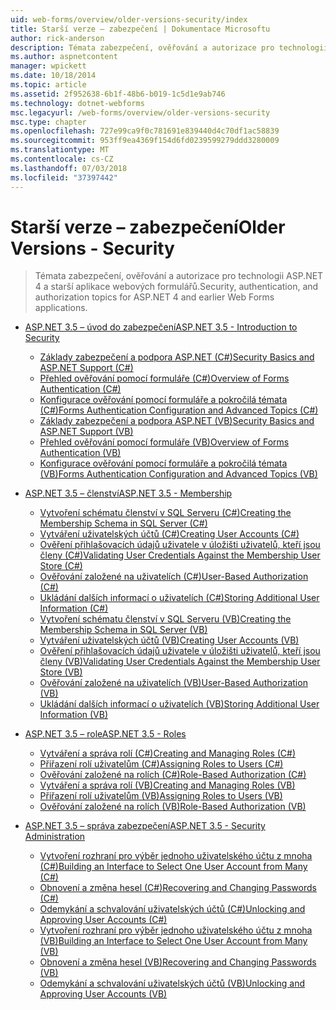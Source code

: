 ```yaml
---
uid: web-forms/overview/older-versions-security/index
title: Starší verze – zabezpečení | Dokumentace Microsoftu
author: rick-anderson
description: Témata zabezpečení, ověřování a autorizace pro technologii ASP.NET 4 a starší aplikace webových formulářů.
ms.author: aspnetcontent
manager: wpickett
ms.date: 10/18/2014
ms.topic: article
ms.assetid: 2f952638-6b1f-48b6-b019-1c5d1e9ab746
ms.technology: dotnet-webforms
msc.legacyurl: /web-forms/overview/older-versions-security
msc.type: chapter
ms.openlocfilehash: 727e99ca9f0c781691e839440d4c70df1ac58839
ms.sourcegitcommit: 953ff9ea4369f154d6fd0239599279ddd3280009
ms.translationtype: MT
ms.contentlocale: cs-CZ
ms.lasthandoff: 07/03/2018
ms.locfileid: "37397442"
---
```

<a name="older-versions---security"></a><span data-ttu-id="d06e9-103">Starší verze – zabezpečení</span><span class="sxs-lookup"><span data-stu-id="d06e9-103">Older Versions - Security</span></span>
====================
> <span data-ttu-id="d06e9-104">Témata zabezpečení, ověřování a autorizace pro technologii ASP.NET 4 a starší aplikace webových formulářů.</span><span class="sxs-lookup"><span data-stu-id="d06e9-104">Security, authentication, and authorization topics for ASP.NET 4 and earlier Web Forms applications.</span></span>


- [<span data-ttu-id="d06e9-105">ASP.NET 3.5 – úvod do zabezpečení</span><span class="sxs-lookup"><span data-stu-id="d06e9-105">ASP.NET 3.5 - Introduction to Security</span></span>](introduction/index.md)

    - [<span data-ttu-id="d06e9-106">Základy zabezpečení a podpora ASP.NET (C#)</span><span class="sxs-lookup"><span data-stu-id="d06e9-106">Security Basics and ASP.NET Support (C#)</span></span>](introduction/security-basics-and-asp-net-support-cs.md)
    - [<span data-ttu-id="d06e9-107">Přehled ověřování pomocí formuláře (C#)</span><span class="sxs-lookup"><span data-stu-id="d06e9-107">Overview of Forms Authentication (C#)</span></span>](introduction/an-overview-of-forms-authentication-cs.md)
    - [<span data-ttu-id="d06e9-108">Konfigurace ověřování pomocí formuláře a pokročilá témata (C#)</span><span class="sxs-lookup"><span data-stu-id="d06e9-108">Forms Authentication Configuration and Advanced Topics (C#)</span></span>](introduction/forms-authentication-configuration-and-advanced-topics-cs.md)
    - [<span data-ttu-id="d06e9-109">Základy zabezpečení a podpora ASP.NET (VB)</span><span class="sxs-lookup"><span data-stu-id="d06e9-109">Security Basics and ASP.NET Support (VB)</span></span>](introduction/security-basics-and-asp-net-support-vb.md)
    - [<span data-ttu-id="d06e9-110">Přehled ověřování pomocí formuláře (VB)</span><span class="sxs-lookup"><span data-stu-id="d06e9-110">Overview of Forms Authentication (VB)</span></span>](introduction/an-overview-of-forms-authentication-vb.md)
    - [<span data-ttu-id="d06e9-111">Konfigurace ověřování pomocí formuláře a pokročilá témata (VB)</span><span class="sxs-lookup"><span data-stu-id="d06e9-111">Forms Authentication Configuration and Advanced Topics (VB)</span></span>](introduction/forms-authentication-configuration-and-advanced-topics-vb.md)
- [<span data-ttu-id="d06e9-112">ASP.NET 3.5 – členství</span><span class="sxs-lookup"><span data-stu-id="d06e9-112">ASP.NET 3.5 - Membership</span></span>](membership/index.md)

    - [<span data-ttu-id="d06e9-113">Vytvoření schématu členství v SQL Serveru (C#)</span><span class="sxs-lookup"><span data-stu-id="d06e9-113">Creating the Membership Schema in SQL Server (C#)</span></span>](membership/creating-the-membership-schema-in-sql-server-cs.md)
    - [<span data-ttu-id="d06e9-114">Vytváření uživatelských účtů (C#)</span><span class="sxs-lookup"><span data-stu-id="d06e9-114">Creating User Accounts (C#)</span></span>](membership/creating-user-accounts-cs.md)
    - [<span data-ttu-id="d06e9-115">Ověření přihlašovacích údajů uživatele v úložišti uživatelů, kteří jsou členy (C#)</span><span class="sxs-lookup"><span data-stu-id="d06e9-115">Validating User Credentials Against the Membership User Store (C#)</span></span>](membership/validating-user-credentials-against-the-membership-user-store-cs.md)
    - [<span data-ttu-id="d06e9-116">Ověřování založené na uživatelích (C#)</span><span class="sxs-lookup"><span data-stu-id="d06e9-116">User-Based Authorization (C#)</span></span>](membership/user-based-authorization-cs.md)
    - [<span data-ttu-id="d06e9-117">Ukládání dalších informací o uživatelích (C#)</span><span class="sxs-lookup"><span data-stu-id="d06e9-117">Storing Additional User Information (C#)</span></span>](membership/storing-additional-user-information-cs.md)
    - [<span data-ttu-id="d06e9-118">Vytvoření schématu členství v SQL Serveru (VB)</span><span class="sxs-lookup"><span data-stu-id="d06e9-118">Creating the Membership Schema in SQL Server (VB)</span></span>](membership/creating-the-membership-schema-in-sql-server-vb.md)
    - [<span data-ttu-id="d06e9-119">Vytváření uživatelských účtů (VB)</span><span class="sxs-lookup"><span data-stu-id="d06e9-119">Creating User Accounts (VB)</span></span>](membership/creating-user-accounts-vb.md)
    - [<span data-ttu-id="d06e9-120">Ověření přihlašovacích údajů uživatele v úložišti uživatelů, kteří jsou členy (VB)</span><span class="sxs-lookup"><span data-stu-id="d06e9-120">Validating User Credentials Against the Membership User Store (VB)</span></span>](membership/validating-user-credentials-against-the-membership-user-store-vb.md)
    - [<span data-ttu-id="d06e9-121">Ověřování založené na uživatelích (VB)</span><span class="sxs-lookup"><span data-stu-id="d06e9-121">User-Based Authorization (VB)</span></span>](membership/user-based-authorization-vb.md)
    - [<span data-ttu-id="d06e9-122">Ukládání dalších informací o uživatelích (VB)</span><span class="sxs-lookup"><span data-stu-id="d06e9-122">Storing Additional User Information (VB)</span></span>](membership/storing-additional-user-information-vb.md)
- [<span data-ttu-id="d06e9-123">ASP.NET 3.5 – role</span><span class="sxs-lookup"><span data-stu-id="d06e9-123">ASP.NET 3.5 - Roles</span></span>](roles/index.md)

    - [<span data-ttu-id="d06e9-124">Vytváření a správa rolí (C#)</span><span class="sxs-lookup"><span data-stu-id="d06e9-124">Creating and Managing Roles (C#)</span></span>](roles/creating-and-managing-roles-cs.md)
    - [<span data-ttu-id="d06e9-125">Přiřazení rolí uživatelům (C#)</span><span class="sxs-lookup"><span data-stu-id="d06e9-125">Assigning Roles to Users (C#)</span></span>](roles/assigning-roles-to-users-cs.md)
    - [<span data-ttu-id="d06e9-126">Ověřování založené na rolích (C#)</span><span class="sxs-lookup"><span data-stu-id="d06e9-126">Role-Based Authorization (C#)</span></span>](roles/role-based-authorization-cs.md)
    - [<span data-ttu-id="d06e9-127">Vytváření a správa rolí (VB)</span><span class="sxs-lookup"><span data-stu-id="d06e9-127">Creating and Managing Roles (VB)</span></span>](roles/creating-and-managing-roles-vb.md)
    - [<span data-ttu-id="d06e9-128">Přiřazení rolí uživatelům (VB)</span><span class="sxs-lookup"><span data-stu-id="d06e9-128">Assigning Roles to Users (VB)</span></span>](roles/assigning-roles-to-users-vb.md)
    - [<span data-ttu-id="d06e9-129">Ověřování založené na rolích (VB)</span><span class="sxs-lookup"><span data-stu-id="d06e9-129">Role-Based Authorization (VB)</span></span>](roles/role-based-authorization-vb.md)
- [<span data-ttu-id="d06e9-130">ASP.NET 3.5 – správa zabezpečení</span><span class="sxs-lookup"><span data-stu-id="d06e9-130">ASP.NET 3.5 - Security Administration</span></span>](admin/index.md)

    - [<span data-ttu-id="d06e9-131">Vytvoření rozhraní pro výběr jednoho uživatelského účtu z mnoha (C#)</span><span class="sxs-lookup"><span data-stu-id="d06e9-131">Building an Interface to Select One User Account from Many (C#)</span></span>](admin/building-an-interface-to-select-one-user-account-from-many-cs.md)
    - [<span data-ttu-id="d06e9-132">Obnovení a změna hesel (C#)</span><span class="sxs-lookup"><span data-stu-id="d06e9-132">Recovering and Changing Passwords (C#)</span></span>](admin/recovering-and-changing-passwords-cs.md)
    - [<span data-ttu-id="d06e9-133">Odemykání a schvalování uživatelských účtů (C#)</span><span class="sxs-lookup"><span data-stu-id="d06e9-133">Unlocking and Approving User Accounts (C#)</span></span>](admin/unlocking-and-approving-user-accounts-cs.md)
    - [<span data-ttu-id="d06e9-134">Vytvoření rozhraní pro výběr jednoho uživatelského účtu z mnoha (VB)</span><span class="sxs-lookup"><span data-stu-id="d06e9-134">Building an Interface to Select One User Account from Many (VB)</span></span>](admin/building-an-interface-to-select-one-user-account-from-many-vb.md)
    - [<span data-ttu-id="d06e9-135">Obnovení a změna hesel (VB)</span><span class="sxs-lookup"><span data-stu-id="d06e9-135">Recovering and Changing Passwords (VB)</span></span>](admin/recovering-and-changing-passwords-vb.md)
    - [<span data-ttu-id="d06e9-136">Odemykání a schvalování uživatelských účtů (VB)</span><span class="sxs-lookup"><span data-stu-id="d06e9-136">Unlocking and Approving User Accounts (VB)</span></span>](admin/unlocking-and-approving-user-accounts-vb.md)
